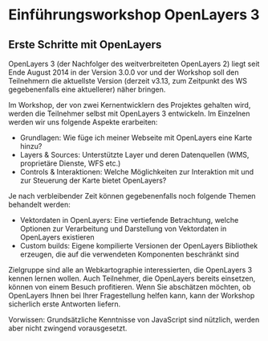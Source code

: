 # Einführungsworkshop OpenLayers 3

## Erste Schritte mit OpenLayers

OpenLayers 3 (der Nachfolger des weitverbreiteten OpenLayers 2) liegt seit Ende
August 2014 in der Version 3.0.0 vor und der Workshop soll den Teilnehmern die
aktuellste Version (derzeit v3.13, zum Zeitpunkt des WS gegebenenfalls eine aktuellerer) näher bringen.

Im Workshop, der von zwei Kernentwicklern des Projektes gehalten wird, werden
die Teilnehmer selbst mit OpenLayers 3 entwickeln. Im Einzelnen werden wir uns
folgende Aspekte erarbeiten:

* Grundlagen: Wie füge ich meiner Webseite mit OpenLayers eine Karte hinzu?
* Layers & Sources: Unterstützte Layer und deren Datenquellen (WMS, proprietäre
  Dienste, WFS etc.)
* Controls & Interaktionen: Welche Möglichkeiten zur Interaktion mit und zur
  Steuerung der Karte bietet OpenLayers?

Je nach verbleibender Zeit können gegebenenfalls noch folgende Themen behandelt
werden:

* Vektordaten in OpenLayers: Eine vertiefende Betrachtung, welche Optionen zur
  Verarbeitung und Darstellung von Vektordaten in OpenLayers existieren
* Custom builds: Eigene kompilierte Versionen der OpenLayers Bibliothek
  erzeugen, die auf die verwendeten Komponenten beschränkt sind

Zielgruppe sind alle an Webkartographie interessierten, die OpenLayers 3 kennen
lernen wollen. Auch Teilnehmer, die OpenLayers bereits einsetzen, können von
einem Besuch profitieren. Wenn Sie abschätzen möchten, ob OpenLayers Ihnen bei
Ihrer Fragestellung helfen kann, kann der Workshop sicherlich erste Antworten
liefern.

Vorwissen: Grundsätzliche Kenntnisse von JavaScript sind nützlich, werden aber
nicht zwingend vorausgesetzt.
